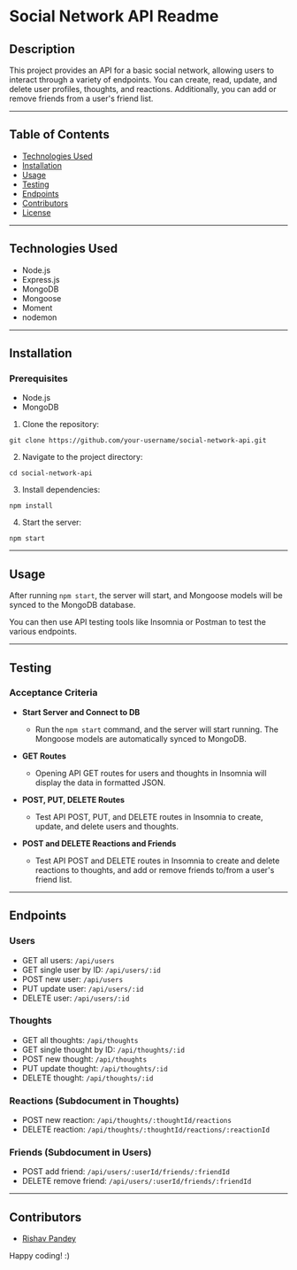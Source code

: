 # Social Network API Readme

## Description
This project provides an API for a basic social network, allowing users to interact through a variety of endpoints. You can create, read, update, and delete user profiles, thoughts, and reactions. Additionally, you can add or remove friends from a user's friend list.

---

## Table of Contents

- [Technologies Used](#technologies-used)
- [Installation](#installation)
- [Usage](#usage)
- [Testing](#testing)
- [Endpoints](#endpoints)
- [Contributors](#contributors)
- [License](#license)

---

## Technologies Used
- Node.js
- Express.js
- MongoDB
- Mongoose
- Moment
- nodemon

---

## Installation

### Prerequisites
- Node.js
- MongoDB

1. Clone the repository:

```
git clone https://github.com/your-username/social-network-api.git
```

2. Navigate to the project directory:

```
cd social-network-api
```

3. Install dependencies:

```
npm install
```

4. Start the server:

```
npm start
```

---

## Usage

After running `npm start`, the server will start, and Mongoose models will be synced to the MongoDB database.

You can then use API testing tools like Insomnia or Postman to test the various endpoints.

---

## Testing

### Acceptance Criteria

- **Start Server and Connect to DB**
  - Run the `npm start` command, and the server will start running. The Mongoose models are automatically synced to MongoDB.

- **GET Routes**
  - Opening API GET routes for users and thoughts in Insomnia will display the data in formatted JSON.

- **POST, PUT, DELETE Routes**
  - Test API POST, PUT, and DELETE routes in Insomnia to create, update, and delete users and thoughts.

- **POST and DELETE Reactions and Friends**
  - Test API POST and DELETE routes in Insomnia to create and delete reactions to thoughts, and add or remove friends to/from a user's friend list.

---

## Endpoints

### Users

- GET all users: `/api/users`
- GET single user by ID: `/api/users/:id`
- POST new user: `/api/users`
- PUT update user: `/api/users/:id`
- DELETE user: `/api/users/:id`

### Thoughts

- GET all thoughts: `/api/thoughts`
- GET single thought by ID: `/api/thoughts/:id`
- POST new thought: `/api/thoughts`
- PUT update thought: `/api/thoughts/:id`
- DELETE thought: `/api/thoughts/:id`

### Reactions (Subdocument in Thoughts)

- POST new reaction: `/api/thoughts/:thoughtId/reactions`
- DELETE reaction: `/api/thoughts/:thoughtId/reactions/:reactionId`

### Friends (Subdocument in Users)

- POST add friend: `/api/users/:userId/friends/:friendId`
- DELETE remove friend: `/api/users/:userId/friends/:friendId`

---

## Contributors
- [Rishav Pandey](https://github.com/rishavpandey02)

Happy coding! :)